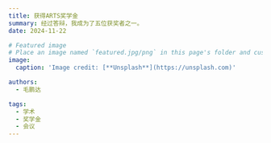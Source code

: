 ```yaml
---
title: 获得ARTS奖学金
summary: 经过答辩，我成为了五位获奖者之一。
date: 2024-11-22

# Featured image
# Place an image named `featured.jpg/png` in this page's folder and customize its options here.
image:
  caption: 'Image credit: [**Unsplash**](https://unsplash.com)'

authors:
  - 毛鹏达

tags:
  - 学术
  - 奖学金
  - 会议
---
```

